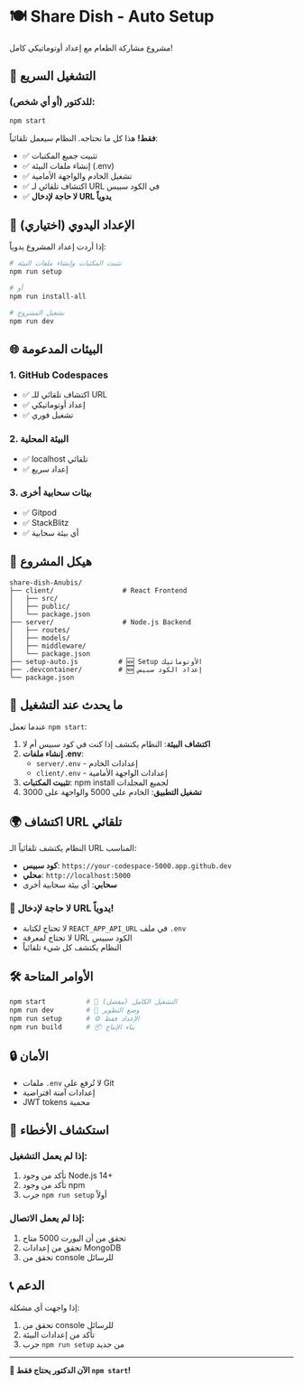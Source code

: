 # 🍽️ Share Dish - Auto Setup

مشروع مشاركة الطعام مع إعداد أوتوماتيكي كامل!

## 🚀 التشغيل السريع

### للدكتور (أو أي شخص):
```bash
npm start
```

**فقط!** هذا كل ما تحتاجه. النظام سيعمل تلقائياً:
- ✅ تثبيت جميع المكتبات
- ✅ إنشاء ملفات البيئة (.env)
- ✅ تشغيل الخادم والواجهة الأمامية
- ✅ اكتشاف تلقائي لـ URL في الكود سبيس
- ✅ **لا حاجة لإدخال URL يدوياً**

## 🔧 الإعداد اليدوي (اختياري)

إذا أردت إعداد المشروع يدوياً:

```bash
# تثبيت المكتبات وإنشاء ملفات البيئة
npm run setup

# أو
npm run install-all

# تشغيل المشروع
npm run dev
```

## 🌐 البيئات المدعومة

### 1. GitHub Codespaces
- ✅ اكتشاف تلقائي للـ URL
- ✅ إعداد أوتوماتيكي
- ✅ تشغيل فوري

### 2. البيئة المحلية
- ✅ localhost تلقائي
- ✅ إعداد سريع

### 3. بيئات سحابية أخرى
- ✅ Gitpod
- ✅ StackBlitz
- ✅ أي بيئة سحابية

## 📁 هيكل المشروع

```
share-dish-Anubis/
├── client/                 # React Frontend
│   ├── src/
│   ├── public/
│   └── package.json
├── server/                 # Node.js Backend
│   ├── routes/
│   ├── models/
│   ├── middleware/
│   └── package.json
├── setup-auto.js          # 🆕 Setup الأوتوماتيك
├── .devcontainer/         # 🆕 إعداد الكود سبيس
└── package.json
```

## 🔄 ما يحدث عند التشغيل

عندما تعمل `npm start`:

1. **اكتشاف البيئة**: النظام يكتشف إذا كنت في كود سبيس أم لا
2. **إنشاء ملفات .env**: 
   - `server/.env` - إعدادات الخادم
   - `client/.env` - إعدادات الواجهة الأمامية
3. **تثبيت المكتبات**: npm install لجميع المجلدات
4. **تشغيل التطبيق**: الخادم على 5000 والواجهة على 3000

## 🌍 اكتشاف URL تلقائي

النظام يكتشف تلقائياً الـ URL المناسب:

- **كود سبيس**: `https://your-codespace-5000.app.github.dev`
- **محلي**: `http://localhost:5000`
- **سحابي**: أي بيئة سحابية أخرى

### 🚫 لا حاجة لإدخال URL يدوياً!
- لا تحتاج لكتابة `REACT_APP_API_URL` في ملف `.env`
- لا تحتاج لمعرفة URL الكود سبيس
- النظام يكتشف كل شيء تلقائياً

## 🛠️ الأوامر المتاحة

```bash
npm start          # 🚀 التشغيل الكامل (مفضل)
npm run dev        # 🔧 وضع التطوير
npm run setup      # ⚙️ الإعداد فقط
npm run build      # 📦 بناء الإنتاج
```

## 🔒 الأمان

- ملفات `.env` لا تُرفع على Git
- إعدادات آمنة افتراضية
- JWT tokens محمية

## 🐛 استكشاف الأخطاء

### إذا لم يعمل التشغيل:
1. تأكد من وجود Node.js 14+
2. تأكد من وجود npm
3. جرب `npm run setup` أولاً

### إذا لم يعمل الاتصال:
1. تحقق من أن البورت 5000 متاح
2. تحقق من إعدادات MongoDB
3. تحقق من console للرسائل

## 📞 الدعم

إذا واجهت أي مشكلة:
1. تحقق من console للرسائل
2. تأكد من إعدادات البيئة
3. جرب `npm run setup` من جديد

---

**🎉 الآن الدكتور يحتاج فقط `npm start`!** 